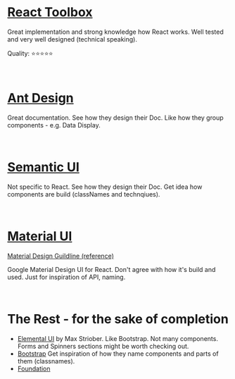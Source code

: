# [React Toolbox](http://react-toolbox.com/#/components)
Great implementation and strong knowledge how React works.
Well tested and very well designed (technical speaking).

Quality: ⭐⭐⭐⭐⭐

<br />

# [Ant Design]((https://ant.design/docs/react/introduce))
Great documentation. See how they design their Doc.
Like how they group components - e.g. Data Display.

<br />

# [Semantic UI](https://semantic-ui.com/)
Not specific to React. See how they design their Doc.
Get idea how components are build (classNames and technqiues).

<br />

# [Material UI](http://www.material-ui.com/)
[Material Design Guildline (reference)](https://material.io/guidelines/material-design/introduction.html)

Google Material Design UI for React.
Don't agree with how it's build and used.
Just for inspiration of API, naming.

<br />

# The Rest - for the sake of completion

- [Elemental UI](http://elemental-ui.com/) by Max Striober. Like Bootstrap. Not many components. Forms and Spinners sections might be worth checking out.
- [Bootstrap](http://getbootstrap.com/components/) Get inspiration of how they name components and parts of them (classnames).
- [Foundation](http://foundation.zurb.com/sites/docs/)
